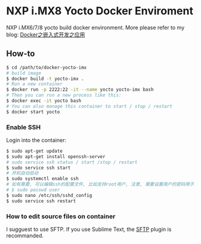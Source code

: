# NXP i.MX8 Yocto Docker Enviroment

NXP i.MX6/7/8 yocto build docker environment. More please refer to my blog:
[Docker之嵌入式开发之应用](https://ahnniu.github.io/2018/12/04/getting-started-with-docker/)

## How-to

```bash
$ cd /path/to/docker-yocto-imx
# build image
$ docker build -t yocto-imx .
# Run a new container
$ docker run -p 2222:22 -it --name yocto yocto-imx bash
# Then you can run a new process like this:
$ docker exec -it yocto bash
# You can also manage this container to start / stop / restart
$ docker start yocto
```

### Enable SSH

Login into the container:

```bash
$ sudo apt-get update
$ sudo apt-get install openssh-server
# sudo service ssh status / start /stop / restart
$ sudo service ssh start
# 开机自动启动
$ sudo systemctl enable ssh
# 如有需要, 可以编辑ssh的配置文件, 比如支持root用户, 注意, 需要设置用户的密码用于ssh登录
# $ sudo passwd user
$ sudo nano /etc/ssh/sshd_config
$ sudo service ssh restart
```
### How to edit source files on container

I sugguest to use SFTP. If you use Sublime Text, the [SFTP](https://wbond.net/sublime_packages/sftp) plugin is recommanded.


